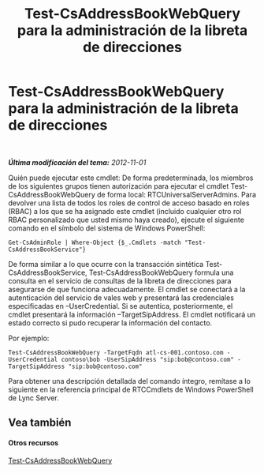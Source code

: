 ﻿---
title: Test-CsAddressBookWebQuery para la administración de la libreta de direcciones
TOCTitle: Test-CsAddressBookWebQuery para la administración de la libreta de direcciones
ms:assetid: 977a9c1f-5f4e-4539-9a26-8748b61a57d8
ms:mtpsurl: https://technet.microsoft.com/es-es/library/Gg429716(v=OCS.15)
ms:contentKeyID: 48276092
ms.date: 01/07/2017
mtps_version: v=OCS.15
ms.translationtype: HT
---

# Test-CsAddressBookWebQuery para la administración de la libreta de direcciones

 

_**Última modificación del tema:** 2012-11-01_

Quién puede ejecutar este cmdlet: De forma predeterminada, los miembros de los siguientes grupos tienen autorización para ejecutar el cmdlet Test-CsAddressBookWebQuery de forma local: RTCUniversalServerAdmins. Para devolver una lista de todos los roles de control de acceso basado en roles (RBAC) a los que se ha asignado este cmdlet (incluido cualquier otro rol RBAC personalizado que usted mismo haya creado), ejecute el siguiente comando en el símbolo del sistema de Windows PowerShell:

    Get-CsAdminRole | Where-Object {$_.Cmdlets -match "Test-CsAddressBookService"}

De forma similar a lo que ocurre con la transacción sintética Test-CsAddressBookService, Test-CsAddressBookWebQuery formula una consulta en el servicio de consultas de la libreta de direcciones para asegurarse de que funciona adecuadamente. El cmdlet se conectará a la autenticación del servicio de vales web y presentará las credenciales especificadas en –UserCredential. Si se autentica, posteriormente, el cmdlet presentará la información –TargetSipAddress. El cmdlet notificará un estado correcto si pudo recuperar la información del contacto.

Por ejemplo:

    Test-CsAddressBookWebQuery -TargetFqdn atl-cs-001.contoso.com -UserCredential contoso\bob -UserSipAddress "sip:bob@contoso.com" -TargetSipAddress "sip:bob@contoso.com"

Para obtener una descripción detallada del comando íntegro, remítase a lo siguiente en la referencia principal de RTCCmdlets de Windows PowerShell de Lync Server.

## Vea también

#### Otros recursos

[Test-CsAddressBookWebQuery](test-csaddressbookwebquery.md)


